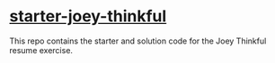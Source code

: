# [starter-joey-thinkful](https://rachelsparto.github.io/starter-joey-thinkful/)

This repo contains the starter and solution code for the Joey Thinkful resume exercise.

